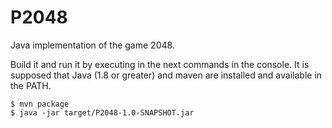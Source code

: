 # P2048

Java implementation of the game 2048.

Build it and run it by executing in the next commands in the console. It is supposed that Java (1.8 or greater) and maven are installed and available in the PATH.
```shell
$ mvn package
$ java -jar target/P2048-1.0-SNAPSHOT.jar
```
